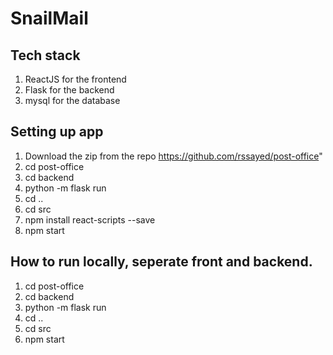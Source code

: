 # SnailMail
## Tech stack
1. ReactJS for the frontend
2. Flask for the backend
3. mysql for the database
## Setting up app
1. Download the zip from the repo https://github.com/rssayed/post-office"
2. cd post-office
2. cd backend
3. python -m flask run 
4. cd .. 
5. cd src
7. npm install react-scripts --save
8. npm start

## How to run locally, seperate front and backend.
1. cd post-office
2. cd backend
3. python -m flask run 
4. cd .. 
5. cd src
6. npm start


